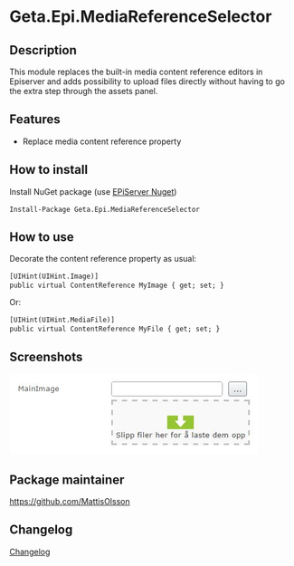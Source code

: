 # Geta.Epi.MediaReferenceSelector

## Description
This module replaces the built-in media content reference editors in Episerver and adds possibility to upload files directly without having to go the extra step through the assets panel.

## Features
* Replace media content reference property

## How to install

Install NuGet package (use [EPiServer Nuget](http://nuget.episerver.com))

    Install-Package Geta.Epi.MediaReferenceSelector

## How to use

Decorate the content reference property as usual:

    [UIHint(UIHint.Image)]
    public virtual ContentReference MyImage { get; set; }

Or:

    [UIHint(UIHint.MediaFile)]
    public virtual ContentReference MyFile { get; set; }

## Screenshots

![ScreenShot](/docs/media-reference-selector.jpg)

## Package maintainer
https://github.com/MattisOlsson

## Changelog
[Changelog](docs/CHANGELOG.md)